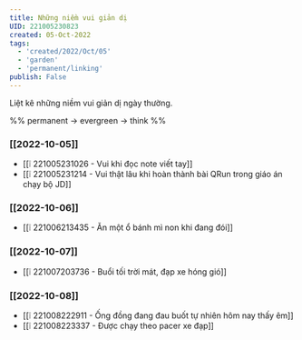```yaml
---
title: Những niềm vui giản dị
UID: 221005230823
created: 05-Oct-2022
tags:
  - 'created/2022/Oct/05'
  - 'garden'
  - 'permanent/linking'
publish: False
---
```

Liệt kê những niềm vui giản dị ngày thường.

%%
permanent -> evergreen -> think
%%

### [[2022-10-05]]
- [[❕ 221005231026 - Vui khi đọc note viết tay]]
- [[❕ 221005231214 - Vui thật lâu khi hoàn thành bài QRun trong giáo án chạy bộ JD]]

### [[2022-10-06]]
- [[❕ 221006213435 - Ăn một ổ bánh mì non khi đang đói]]

### [[2022-10-07]]
- [[❕ 221007203736 - Buổi tối trời mát, đạp xe hóng gió]]

### [[2022-10-08]]
- [[❕ 221008222911 - Ống đồng đang đau buốt tự nhiên hôm nay thấy êm]]
- [[❕ 221008223337 - Được chạy theo pacer xe đạp]]


